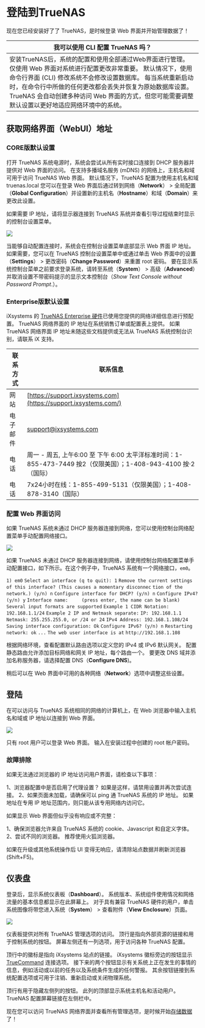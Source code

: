 # 登陆到TrueNAS

现在您已经安装好了了 TrueNAS，是时候登录 Web 界面并开始管理数据了！

| 我可以使用 CLI 配置 TrueNAS 吗？                             |
| ------------------------------------------------------------ |
| 安装TrueNAS后，系统的配置和使用全部通过Web界面进行管理。 仅使用 Web 界面对系统进行配置更改非常重要。 默认情况下，使用命令行界面 (CLI) 修改系统不会修改设置数据库。 每当系统重新启动时，在命令行中所做的任何更改都会丢失并恢复为原始数据库设置。 TrueNAS 会自动创建多种访问 Web 界面的方式，但您可能需要调整默认设置以更好地适应网络环境中的系统。 |

## 获取网络界面（WebUI）地址

### CORE版默认设置

打开 TrueNAS 系统电源时，系统会尝试从所有实时接口连接到 DHCP 服务器并提供对 Web 界面的访问。 在支持多播域名服务 (mDNS) 的网络上，主机名和域可用于访问 TrueNAS Web 界面。 默认情况下，TrueNAS 配置为使用主机名和域 truenas.local 您可以在登录 Web 界面后通过转到网络（**Network**） > 全局配置（**Global Configuration**）并设置新的主机名（**Hostname**）和域（**Domain**）来更改此设置。

如果需要 IP 地址，请将显示器连接到 TrueNAS 系统并查看引导过程结束时显示的控制台设置菜单。

![](https://www.truenas.com/docs/images/CORE/ConsoleSetupMenu.png)

当能够自动配置连接时，系统会在控制台设置菜单底部显示 Web 界面 IP 地址。 如果需要，您可以在 TrueNAS 控制台设置菜单中或通过单击 Web 界面中的设置（**Settings**） > 更改密码（**Change Password**）来重置 root 密码。 要在显示系统控制台菜单之前要求登录系统，请转至系统（**System**） > 高级（**Advanced**）并取消设置不带密码提示的显示文本控制台（*Show Text Console without Password Prompt*.）。

### Enterprise版默认设置

iXsystems 的 [TrueNAS Enterprise 硬件](https://www.truenas.com/docs/hardware/)已使用您提供的网络详细信息进行预配置。 TrueNAS 网络界面的 IP 地址在系统销售订单或配置表上提供。 如果 TrueNAS 网络界面 IP 地址未随这些文档提供或无法从 TrueNAS 系统控制台识别，请联系 iX 支持。

| 联系方式 | 联系信息                                                     |
| -------- | ------------------------------------------------------------ |
| 网站     | [https://support.ixsystems.com](https://support.ixsystems.com/) |
| 电子邮件 | [support@ixsystems.com](mailto://support.ixsystems.com)      |
| 电话     | 周一 - 周五, 上午6:00 至 下午 6:00 太平洋标准时间：1-855-473-7449 按2（仅限美国）；1-408-943-4100 按·2（国际） |
| 电话     | 7x24小时在线：1-855-499-5131（仅限美国）；1-408-878-3140（国际） |

### 配置 Web 界面访问

如果 TrueNAS 系统未通过 DHCP 服务器连接到网络，您可以使用控制台网络配置菜单手动配置网络接口。

![](https://www.truenas.com/docs/images/CORE/ConsoleSetupMenu.png)

如果 TrueNAS 未通过 DHCP 服务器连接到网络，请使用控制台网络配置菜单手动配置接口，如下所示。在这个例子中，TrueNAS 系统有一个网络接口，`em0`。

`1) em0`
`Select an interface (q to quit): 1`
`Remove the current settings of this interface? (This causes a momentary disconnec`
`tion of the network.) (y/n) n`
`Configure interface for DHCP? (y/n) n`
`Configure IPv4? (y/n) y`
`Interface name:     (press enter, the name can be blank)`
`Several input formats are supported`
`Example 1 CIDR Notation:`
 `192.168.1.1/24`
`Example 2 IP and Netmask separate:`
 `IP: 192.168.1.1`
 `Netmask: 255.255.255.0, or /24 or 24`
`IPv4 Address: 192.168.1.108/24`
`Saving interface configuration: Ok`
`Configure IPv6? (y/n) n`
`Restarting network: ok`
`...`
`The web user interface is at`
`http://192.168.1.108`

根据网络环境，查看配置默认路由选项以定义您的 IPv4 或 IPv6 默认网关。 配置静态路由允许添加目标网络和网关 IP 地址，每个路由一个。 要更改 DNS 域并添加名称服务器，请选择配置 DNS（**Configure DNS**)。

稍后可以在 Web 界面中可用的各种网络（**Network**）选项中调整这些设置。

## 登陆

在可以访问与 TrueNAS 系统相同的网络的计算机上，在 Web 浏览器中输入主机名和域或 IP 地址以连接到 Web 界面。

![](https://www.truenas.com/docs/images/CORE/12.0/LoginCORE.png)

只有 root 用户可以登录 Web 界面。 输入在安装过程中创建的 root 帐户密码。

### 故障排除

如果无法通过浏览器的 IP 地址访问用户界面，请检查以下事项：

1、浏览器配置中是否启用了代理设置？ 如果是这样，请禁用设置并再次尝试连接。
2、如果页面未加载，请确保可以 ping 通 TrueNAS 系统的 IP 地址。 如果地址在专用 IP 地址范围内，则只能从该专用网络内访问它。

如果显示 Web 界面但似乎没有响应或不完整：

1、确保浏览器允许来自 TrueNAS 系统的 cookie、Javascript 和自定义字体。
2、尝试不同的浏览器。 推荐使用火狐浏览器。

如果在升级或其他系统操作后 UI 变得无响应，请清除站点数据并刷新浏览器 (Shift+F5)。

## 仪表盘

登录后，显示系统仪表板（**Dashboard**）。 系统版本、系统组件使用情况和网络流量的基本信息都显示在此屏幕上。 对于具有兼容 TrueNAS 硬件的用户，单击系统图像将带您进入系统（**System**） > 查看附件（**View Enclosure**）页面。

![](https://www.truenas.com/docs/images/CORE/12.0/DashboardCORE.png)

仪表板提供对所有 TrueNAS 管理选项的访问。 顶行是指向外部资源的链接和用于控制系统的按钮。 屏幕左侧还有一列选项，用于访问各种 TrueNAS 配置。

顶行中的徽标是指向 iXsystems 站点的链接。 iXsystems 徽标旁边的按钮显示 [TrueCommand](https://www.truenas.com/truecommand/) 连接选项。 接下来的两个按钮显示有关系统上正在发生的事情的信息，例如活动或以前的任务以及系统条件生成的任何警报。 其余按钮链接到系统配置选项或可用于注销、重新启动或关闭物理系统。

顶行有用于隐藏左侧列的按钮。 此列的顶部显示系统主机名和活动用户。 TrueNAS 配置屏幕链接在左侧栏中。

现在您可以访问 TrueNAS 网络界面并查看所有管理选项，是时候开始[存储数据](https://www.truenas.com/docs/core/gettingstarted/storingdata/)了！

